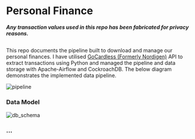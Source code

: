 
# Personal Finance
***Any transaction values used in this repo has been fabricated for privacy reasons.***
##
This repo documents the pipeline built to download and manage our personal finances. I have utilised [GoCardless (Formerly Nordigen)](https://gocardless.com/bank-account-data/) API to extract transactions using Python and managed the pipeline and data storage with Apache-Airflow and CockroachDB. The below diagram demonstrates the implemented data pipeline. 

![pipeline](https://github.com/joemarron/personal-finance-pipeline/blob/main/misc/data_pipeline.png)


### Data Model
![db_schema](https://github.com/joemarron/personal-finance-pipeline/blob/main/misc/schema.png)

### ...
